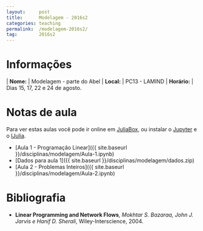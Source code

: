 ```yaml
---
layout:     post
title:      Modelagem - 2016s2
categories: teaching
permalink:  /modelagem-2016s2/
tag:        2016s2
---
```


# Informações

  | **Nome:**    | Modelagem - parte do Abel
  | **Local:**   | PC13 - LAMIND
  | **Horário:** | Dias 15, 17, 22 e 24 de agosto.

# Notas de aula

Para ver estas aulas você pode ir online em
[JuliaBox](https://www.juliabox.org),
ou instalar o [Jupyter](https://jupyter.org/) e o
[IJulia](https://github.com/JuliaLang/IJulia.jl).

  - [Aula 1 - Programação Linear]({{ site.baseurl }}/disciplinas/modelagem/Aula-1.ipynb)
  - [Dados para aula 1]({{ site.baseurl }}/disciplinas/modelagem/dados.zip)
  - [Aula 2 - Problemas Inteiros]({{ site.baseurl }}/disciplinas/modelagem/Aula-2.ipynb)

# Bibliografia

  - **Linear Programming and Network Flows**,
    *Mokhtar S. Bazaraa, John J. Jarvis e Hanif D. Sherali*,
    Wiley-Interscience,
    2004.
